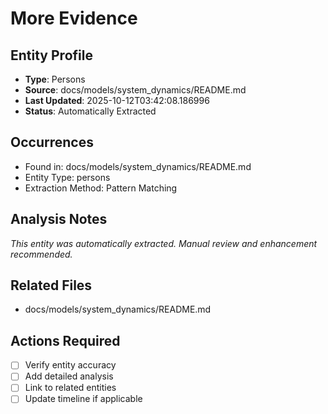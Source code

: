 # More Evidence

## Entity Profile
- **Type**: Persons
- **Source**: docs/models/system_dynamics/README.md
- **Last Updated**: 2025-10-12T03:42:08.186996
- **Status**: Automatically Extracted

## Occurrences
- Found in: docs/models/system_dynamics/README.md
- Entity Type: persons
- Extraction Method: Pattern Matching

## Analysis Notes
*This entity was automatically extracted. Manual review and enhancement recommended.*

## Related Files
- docs/models/system_dynamics/README.md

## Actions Required
- [ ] Verify entity accuracy
- [ ] Add detailed analysis
- [ ] Link to related entities
- [ ] Update timeline if applicable
